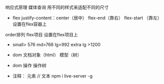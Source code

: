  响应式原理
 媒体查询 用不同的样式来适配不同的尺寸

- flex
  justify-content：center（居中） flex-end（靠右）  flex-start （靠左）  设置在flex容器上

order排列   flex项目  设置在flex项目上

- small> 576
 md>768
 lg>992 
 extra lg >1200

- dom
 文档对象（html） 模型（树）
- dom 操作 操作树

- 注释：
 元素 //
 文本
 npm i live-server -g
